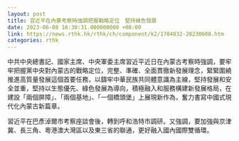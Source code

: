 ```yaml
---
layout: post
title: 習近平在內蒙考察時強調把握戰略定位　堅持綠色發展
date: 2023-06-08 16:30:31.000000000 +08:00
link: https://news.rthk.hk/rthk/ch/component/k2/1704032-20230608.htm
categories: rthk
---
```


中共中央總書記、國家主席、中央軍委主席習近平近日在內蒙古考察時強調，要牢牢把握黨中央對內蒙古的戰略定位，完整、準確、全面貫徹新發展理念，緊緊圍繞推進高質量發展這個首要任務，以鑄牢中華民族共同體意識為主線，堅持發展和安全並重，堅持以生態優先、綠色發展為導向，積極融入和服務構建新發展格局，在建設「兩個屏障」、「兩個基地」、「一個橋頭堡」上展現新作為，奮力書寫中國式現代化內蒙古新篇章。

習近平在巴彥淖爾市考察座談會後，轉到呼和浩特市調研。又強調，要加強與京津冀、長三角、粵港澳大灣區以及東三省的聯通，更好融入國內國際雙循環。
